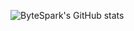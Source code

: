
![ByteSpark's GitHub stats](https://github-readme-stats.vercel.app/api?username=renhaitao123&show_icons=true&theme=tokyonight)

